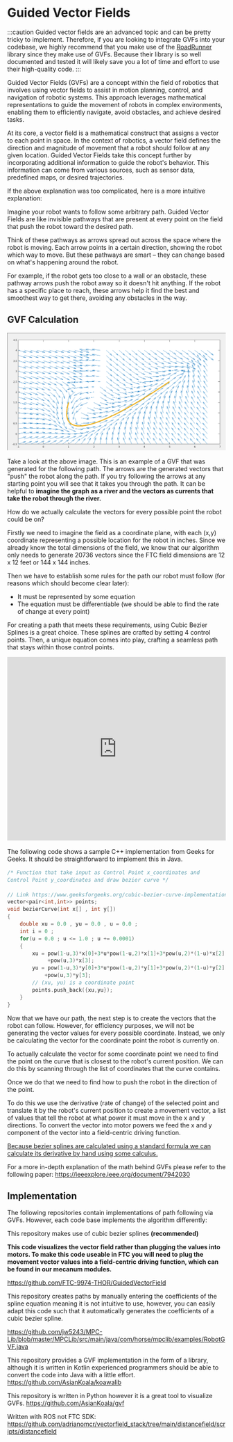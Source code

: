 # Guided Vector Fields

:::caution
Guided vector fields are an advanced topic and can be pretty tricky to implement. Therefore, if you are looking to integrate GVFs into your codebase, we highly recommend that you make use of the [RoadRunner](https://learnroadrunner.com/)  library since they make use of GVFs. Because their library is so well documented and tested it will likely save you a lot of time and effort to use their high-quality code.
:::

Guided Vector Fields (GVFs) are a concept within the field of robotics that involves using vector fields to assist in motion planning, control, and navigation of robotic systems. This approach leverages mathematical representations to guide the movement of robots in complex environments, enabling them to efficiently navigate, avoid obstacles, and achieve desired tasks.

At its core, a vector field is a mathematical construct that assigns a vector to each point in space. In the context of robotics, a vector field defines the direction and magnitude of movement that a robot should follow at any given location. Guided Vector Fields take this concept further by incorporating additional information to guide the robot's behavior. This information can come from various sources, such as sensor data, predefined maps, or desired trajectories.

If the above explanation was too complicated, here is a more intuitive explanation: 

Imagine your robot wants to follow some arbitrary path. Guided Vector Fields are like invisible pathways that are present at every point on the field that push the robot toward the desired path.

Think of these pathways as arrows spread out across the space where the robot is moving. Each arrow points in a certain direction, showing the robot which way to move. But these pathways are smart – they can change based on what's happening around the robot.

For example, if the robot gets too close to a wall or an obstacle, these pathway arrows push the robot away so it doesn't hit anything. If the robot has a specific place to reach, these arrows help it find the best and smoothest way to get there, avoiding any obstacles in the way.

## GVF Calculation

![Example banner](../assets/img_5.png)

Take a look at the above image. This is an example of a GVF that was generated for the following path. The arrows are the generated vectors that "push" the robot along the path. If you try following the arrows at any starting point you will see that it takes you through the path. It can be helpful to **imagine the graph as a river and the vectors as currents that take the robot through the river.**

How do we actually calculate the vectors for every possible point the robot could be on? 

Firstly we need to imagine the field as a coordinate plane, with each (x,y) coordinate representing a possible location for the robot in inches. Since we already know the total dimensions of the field, we know that our algorithm only needs to generate 20736 vectors since the FTC field dimensions are 12 x 12 feet or 144 x 144 inches. 

Then we have to establish some rules for the path our robot must follow (for reasons which should become clear later): 

* It must be represented by some equation
* The equation must be differentiable (we should be able to find the rate of change at every point)

For creating a path that meets these requirements, using Cubic Bezier Splines is a great choice. These splines are crafted by setting 4 control points. Then, a unique equation comes into play, crafting a seamless path that stays within those control points.

<iframe width="100%" height="422" src="https://www.youtube.com/embed/pnYccz1Ha34" title="Bezier Curves Explained" frameborder="0" allow="accelerometer; autoplay; clipboard-write; encrypted-media; gyroscope; picture-in-picture; web-share" allowfullscreen></iframe>

The following code shows a sample C++ implementation from Geeks for Geeks. It should be straightforward to implement this in Java. 
```c++
/* Function that take input as Control Point x_coordinates and
Control Point y_coordinates and draw bezier curve */

// Link https://www.geeksforgeeks.org/cubic-bezier-curve-implementation-in-c/ 
vector<pair<int,int>> points; 
void bezierCurve(int x[] , int y[])
{
    double xu = 0.0 , yu = 0.0 , u = 0.0 ;
    int i = 0 ;
    for(u = 0.0 ; u <= 1.0 ; u += 0.0001)
    {
        xu = pow(1-u,3)*x[0]+3*u*pow(1-u,2)*x[1]+3*pow(u,2)*(1-u)*x[2]
             +pow(u,3)*x[3];
        yu = pow(1-u,3)*y[0]+3*u*pow(1-u,2)*y[1]+3*pow(u,2)*(1-u)*y[2]
            +pow(u,3)*y[3];
        // (xu, yu) is a coordinate point
        points.push_back({xu,yu}); 
    }
}
```

Now that we have our path, the next step is to create the vectors that the robot can follow. However, for efficiency purposes, we will not be generating the vector values for every possible coordinate. Instead, we only be calculating the vector for the coordinate point the robot is currently on. 

To actually calculate the vector for some coordinate point we need to find the point on the curve that is closest to the robot's current position. We can do this by scanning through the list of coordinates that the curve contains. 

Once we do that we need to find how to push the robot in the direction of the point. 

To do this we use the derivative (rate of change) of the selected point and translate it by the robot's current position to create a movement vector, a list of values that tell the robot at what power it must move in the x and y directions. To convert the vector into motor powers we feed the x and y component of the vector into a field-centric driving function. 

[Because bezier splines are calculated using a standard formula we can calculate its derivative by hand using some calculus. 
](https://stackoverflow.com/questions/4089443/find-the-tangent-of-a-point-on-a-cubic-bezier-curve)

For a more in-depth explanation of the math behind GVFs please refer to the following paper: https://ieeexplore.ieee.org/document/7942030

## Implementation
The following repositories contain implementations of path following via GVFs. However, each code base implements the algorithm differently:

This repository makes use of cubic bezier splines **(recommended)**

**This code visualizes the vector field rather than plugging the values into motors. To make this code useable in FTC you will need to plug the movement vector values into a field-centric driving function, which can be found in our mecanum modules.**

https://github.com/FTC-9974-THOR/GuidedVectorField

This repository creates paths by manually entering the coefficients of the spline equation meaning it is not intuitive to use, however, you can easily adapt this code such that it automatically generates the coefficients of a cubic bezier spline. 

https://github.com/jw5243/MPC-Lib/blob/master/MPCLib/src/main/java/com/horse/mpclib/examples/RobotGVF.java

This repository provides a GVF implementation in the form of a library, although it is written in Kotlin experienced programmers should be able to convert the code into Java with a little effort.
https://github.com/AsianKoala/koawalib

This repository is written in Python however it is a great tool to visualize GVFs.
https://github.com/AsianKoala/gvf

Written with ROS not FTC SDK:
https://github.com/adrianomcr/vectorfield_stack/tree/main/distancefield/scripts/distancefield
